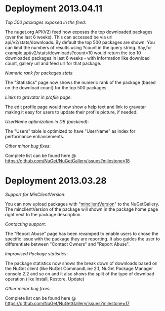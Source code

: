 # Deployment 2013.04.11  #

*Top 500 packages exposed in the feed*:

   The nuget.org API(V2) feed now exposes the top downloaded packages (over the last 6 weeks). This can accessed be via url api/v2/stats/downloads. By default the top 500 packages are shown.
   You can limit the numbers of results using ?count in the query string.
   Say,for example,api/v2/stats/downloads?count=10 would return the top 10 downloaded packages in last 6 weeks - with information like download count, gallery url and feed url for that package.

*Numeric rank for packages stats*:

   The "Statistics" page now shows the numeric rank of the package (based on the download count) for the top 500 packages.

*Links to gravatar in profile page*:

   The edit profile page would now show a help text and link to gravatar making it easy for users to update their profile picture, if needed.

*UserName optimization in DB (backend)*:

   The "Users" table is optimized to have "UserName" as index for performance enhancements.

*Other minor bug fixes*:

   Complete list can be found here @ https://github.com/NuGet/NuGetGallery/issues?milestone=18
   


# Deployment 2013.03.28  #

*Support for MinClientVersion*:

   You can now upload packages with "[minclientVersion](http://nuget.codeplex.com/wikipage?title=NuGet%202.5%20list%20of%20features%20for%20Testing%20days%203%2f27%20to%203%2f29%20%2c%202013 )" to the NuGetGallery.
   The minclientVersion of the package will shown in the package home page right next to the package description.

*Contacting support*:

   The "Report Abuse" page has been revamped to enable users to chose the specific issue with the package they are reporting. It also guides the user to differentiate between "Contact Owners" and "Report Abuse".   

*Improvised Package statistics*:
   
   The package statistics now shows the break down of downloads based on the NuGet client (like NuGet CommandLine 2.1, NuGet Package Manager console 2.2 and so on and it also shows the split of the type of download operation (like Install, Restore, Update)

*Other minor bug fixes*:

   Complete list can be found here @ https://github.com/NuGet/NuGetGallery/issues?milestone=17


